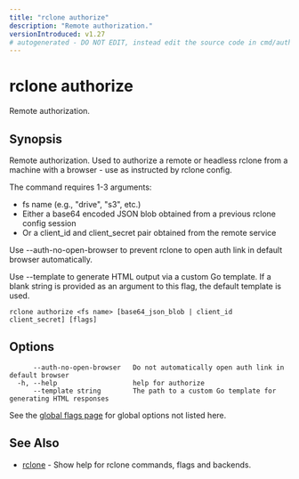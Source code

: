 ```yaml
---
title: "rclone authorize"
description: "Remote authorization."
versionIntroduced: v1.27
# autogenerated - DO NOT EDIT, instead edit the source code in cmd/authorize/ and as part of making a release run "make commanddocs"
---
```

# rclone authorize

Remote authorization.

## Synopsis

Remote authorization. Used to authorize a remote or headless
rclone from a machine with a browser - use as instructed by
rclone config.

The command requires 1-3 arguments:
  - fs name (e.g., "drive", "s3", etc.)
  - Either a base64 encoded JSON blob obtained from a previous rclone config session
  - Or a client_id and client_secret pair obtained from the remote service

Use --auth-no-open-browser to prevent rclone to open auth
link in default browser automatically.

Use --template to generate HTML output via a custom Go template. If a blank string is provided as an argument to this flag, the default template is used.

```
rclone authorize <fs name> [base64_json_blob | client_id client_secret] [flags]
```

## Options

```
      --auth-no-open-browser   Do not automatically open auth link in default browser
  -h, --help                   help for authorize
      --template string        The path to a custom Go template for generating HTML responses
```

See the [global flags page](/flags/) for global options not listed here.

## See Also

* [rclone](/commands/rclone/)	 - Show help for rclone commands, flags and backends.


